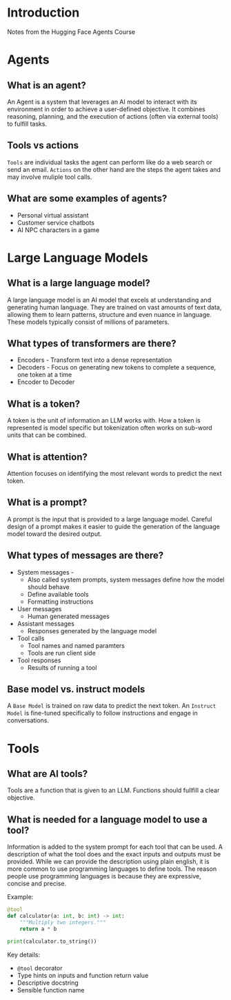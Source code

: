 # Introduction

Notes from the Hugging Face Agents Course

# Agents

## What is an agent?

An Agent is a system that leverages an AI model to interact with its environment in order to achieve a user-defined objective. It combines reasoning, planning, and the execution of actions (often via external tools) to fulfill tasks.

## Tools vs actions

`Tools` are individual tasks the agent can perform like do a web search or send an email. `Actions` on the other hand are the steps the agent takes and may involve muliple tool calls.

## What are some examples of agents?

 - Personal virtual assistant
 - Customer service chatbots
 - AI NPC characters in a game

# Large Language Models

## What is a large language model?

A large language model is an AI model that excels at understanding and generating human language. They are trained on vast amounts of text data, allowing them to learn patterns, structure and even nuance in language. These models typically consist of millions of parameters.

## What types of transformers are there?

- Encoders - Transform text into a dense representation
- Decoders - Focus on generating new tokens to complete a sequence, one token at a time
- Encoder to Decoder

## What is a token?

A token is the unit of information an LLM works with. How a token is represented is model specific but tokenization often works on sub-word units that can be combined.

## What is attention?

Attention focuses on identifying the most relevant words to predict the next token.

## What is a prompt?

A prompt is the input that is provided to a large language model. Careful design of a prompt makes it easier to guide the generation of the language model toward the desired output.

## What types of messages are there?

- System messages - 
  - Also called system prompts, system messages define how the model should behave
  - Define available tools
  - Formatting instructions
- User messages
  - Human generated messages
- Assistant messages
  - Responses generated by the language model
- Tool calls
  - Tool names and named paramters
  - Tools are run client side
- Tool responses
  - Results of running a tool

## Base model vs. instruct models

A `Base Model` is trained on raw data to predict the next token. An `Instruct Model` is fine-tuned specifically to follow instructions and engage in conversations.

# Tools

## What are AI tools?

Tools are a function that is given to an LLM. Functions should fullfill a clear objective.

## What is needed for a language model to use a tool?

Information is added to the system prompt for each tool that can be used. A description of what the tool does and the exact inputs and outputs must be provided. While we can provide the description using plain english, it is more common to use programming languages to define tools. The reason people use programming languages is because they are expressive, concise and precise.

Example:

```python
@tool
def calculator(a: int, b: int) -> int:
    """Multiply two integers."""
    return a * b

print(calculator.to_string())
```

Key details:

- `@tool` decorator
- Type hints on inputs and function return value
- Descriptive docstring
- Sensible function name  